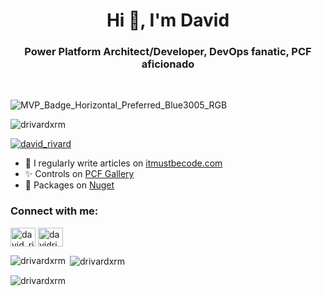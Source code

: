 <h1 align="center">Hi 👋, I'm David</h1>

<h3 align="center">Power Platform Architect/Developer, DevOps fanatic, PCF aficionado</h3>


<br/>

![MVP_Badge_Horizontal_Preferred_Blue3005_RGB](https://user-images.githubusercontent.com/38399134/193797702-4f43b330-dbdf-407b-9470-9c6719b35143.png)




<p align="left"> <img src="https://komarev.com/ghpvc/?username=drivardxrm&label=Profile%20views&color=0e75b6&style=flat" alt="drivardxrm" /> </p>

<p align="left"> <a href="https://twitter.com/david_rivard" target="blank"><img src="https://img.shields.io/twitter/follow/david_rivard?logo=twitter&style=for-the-badge" alt="david_rivard" /></a> </p>

- 📝 I regularly write articles on [itmustbecode.com](https://itmustbecode.com)
- :sparkles: Controls on [PCF Gallery](https://pcf.gallery/authors#david_rivard)
- :hammer: Packages on [Nuget](https://www.nuget.org/profiles/drivard)

<h3 align="left">Connect with me:</h3>
<p align="left">
<a href="https://twitter.com/david_rivard" target="blank"><img align="center" src="https://cdn.jsdelivr.net/npm/simple-icons@3.0.1/icons/twitter.svg" alt="david_rivard" height="30" width="40" /></a>
<a href="https://linkedin.com/in/davidrivard" target="blank"><img align="center" src="https://cdn.jsdelivr.net/npm/simple-icons@3.0.1/icons/linkedin.svg" alt="davidrivard" height="30" width="40" /></a>
</p>



<p><img align="left" src="https://github-readme-stats.vercel.app/api/top-langs?username=drivardxrm&show_icons=true&locale=en&layout=compact" alt="drivardxrm" /></p>

<p>&nbsp;<img align="center" src="https://github-readme-stats.vercel.app/api?username=drivardxrm&show_icons=true&locale=en" alt="drivardxrm" /></p>

<p><img align="center" src="https://github-readme-streak-stats.herokuapp.com/?user=drivardxrm&" alt="drivardxrm" /></p>


